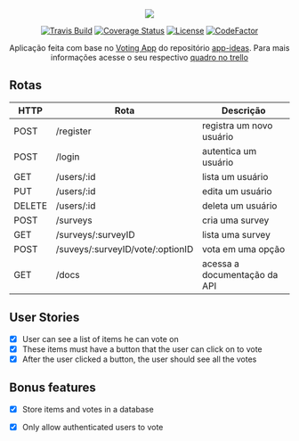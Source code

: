 <div align="center">
  <img src="https://i.imgur.com/cldg8Ie.png"></img>
</div>

<div align="center">

[![Travis Build](https://travis-ci.com/JorgeLNJunior/voting-app-back-end.svg?branch=master)](https://travis-ci.com/github/JorgeLNJunior/voting-app-back-end)
[![Coverage Status](https://coveralls.io/repos/github/JorgeLNJunior/voting-app-back-end/badge.svg?branch=master)](https://coveralls.io/github/JorgeLNJunior/voting-app-back-end?branch=master)
[![License](https://img.shields.io/github/license/JorgeLNJunior/voting-app-back-end)](https://github.com/JorgeLNJunior/voting-app-back-end/blob/master/LICENSE.md)
[![CodeFactor](https://www.codefactor.io/repository/github/jorgelnjunior/voting-app-back-end/badge)](https://www.codefactor.io/repository/github/jorgelnjunior/voting-app-back-end)

</div>

<div align="center">

Aplicação feita com base no [Voting App](https://github.com/florinpop17/app-ideas/blob/master/Projects/2-Intermediate/Voting-App.md)
do repositório [app-ideas](https://github.com/florinpop17/app-ideas). Para mais informações acesse o seu respectivo [quadro no trello](https://trello.com/b/YacYdWhy/voting-app)

</div>

## Rotas
| HTTP   | Rota                             | Descrição                    |
|--------|----------------------------------|------------------------------|
| POST   | /register                        | registra um novo usuário     |
| POST   | /login                           | autentica um usuário         |
| GET    | /users/:id                       | lista um usuário             |
| PUT    | /users/:id                       | edita um usuário             |
| DELETE | /users/:id                       | deleta um usuário            |
| POST   | /surveys                         | cria uma survey              |
| GET    | /surveys/:surveyID               | lista uma survey             |
| POST   | /suveys/:surveyID/vote/:optionID | vota em uma opção            |
| GET    | /docs                            | acessa a documentação da API |

## User Stories

- [x] User can see a list of items he can vote on
- [x] These items must have a button that the user can click on to vote
- [x] After the user clicked a button, the user should see all the votes

## Bonus features

- [x] Store items and votes in a database
- [x] Only allow authenticated users to vote


